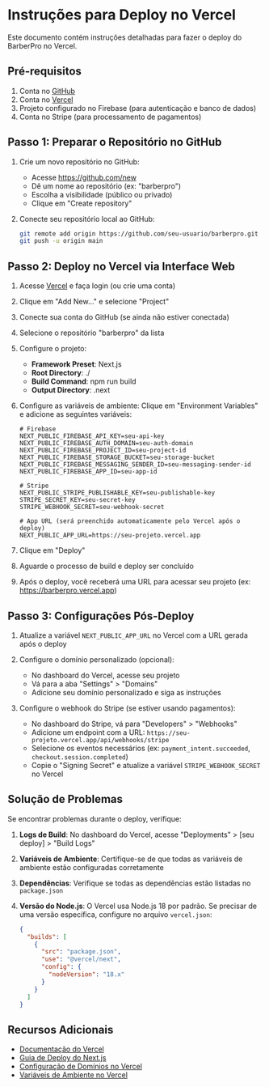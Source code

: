 # Instruções para Deploy no Vercel

Este documento contém instruções detalhadas para fazer o deploy do BarberPro no Vercel.

## Pré-requisitos

1. Conta no [GitHub](https://github.com)
2. Conta no [Vercel](https://vercel.com)
3. Projeto configurado no Firebase (para autenticação e banco de dados)
4. Conta no Stripe (para processamento de pagamentos)

## Passo 1: Preparar o Repositório no GitHub

1. Crie um novo repositório no GitHub:
   - Acesse https://github.com/new
   - Dê um nome ao repositório (ex: "barberpro")
   - Escolha a visibilidade (público ou privado)
   - Clique em "Create repository"

2. Conecte seu repositório local ao GitHub:
   ```bash
   git remote add origin https://github.com/seu-usuario/barberpro.git
   git push -u origin main
   ```

## Passo 2: Deploy no Vercel via Interface Web

1. Acesse [Vercel](https://vercel.com) e faça login (ou crie uma conta)

2. Clique em "Add New..." e selecione "Project"

3. Conecte sua conta do GitHub (se ainda não estiver conectada)

4. Selecione o repositório "barberpro" da lista

5. Configure o projeto:
   - **Framework Preset**: Next.js
   - **Root Directory**: ./
   - **Build Command**: npm run build
   - **Output Directory**: .next

6. Configure as variáveis de ambiente:
   Clique em "Environment Variables" e adicione as seguintes variáveis:

   ```
   # Firebase
   NEXT_PUBLIC_FIREBASE_API_KEY=seu-api-key
   NEXT_PUBLIC_FIREBASE_AUTH_DOMAIN=seu-auth-domain
   NEXT_PUBLIC_FIREBASE_PROJECT_ID=seu-project-id
   NEXT_PUBLIC_FIREBASE_STORAGE_BUCKET=seu-storage-bucket
   NEXT_PUBLIC_FIREBASE_MESSAGING_SENDER_ID=seu-messaging-sender-id
   NEXT_PUBLIC_FIREBASE_APP_ID=seu-app-id

   # Stripe
   NEXT_PUBLIC_STRIPE_PUBLISHABLE_KEY=seu-publishable-key
   STRIPE_SECRET_KEY=seu-secret-key
   STRIPE_WEBHOOK_SECRET=seu-webhook-secret

   # App URL (será preenchido automaticamente pelo Vercel após o deploy)
   NEXT_PUBLIC_APP_URL=https://seu-projeto.vercel.app
   ```

7. Clique em "Deploy"

8. Aguarde o processo de build e deploy ser concluído

9. Após o deploy, você receberá uma URL para acessar seu projeto (ex: https://barberpro.vercel.app)

## Passo 3: Configurações Pós-Deploy

1. Atualize a variável `NEXT_PUBLIC_APP_URL` no Vercel com a URL gerada após o deploy

2. Configure o domínio personalizado (opcional):
   - No dashboard do Vercel, acesse seu projeto
   - Vá para a aba "Settings" > "Domains"
   - Adicione seu domínio personalizado e siga as instruções

3. Configure o webhook do Stripe (se estiver usando pagamentos):
   - No dashboard do Stripe, vá para "Developers" > "Webhooks"
   - Adicione um endpoint com a URL: `https://seu-projeto.vercel.app/api/webhooks/stripe`
   - Selecione os eventos necessários (ex: `payment_intent.succeeded`, `checkout.session.completed`)
   - Copie o "Signing Secret" e atualize a variável `STRIPE_WEBHOOK_SECRET` no Vercel

## Solução de Problemas

Se encontrar problemas durante o deploy, verifique:

1. **Logs de Build**: No dashboard do Vercel, acesse "Deployments" > [seu deploy] > "Build Logs"

2. **Variáveis de Ambiente**: Certifique-se de que todas as variáveis de ambiente estão configuradas corretamente

3. **Dependências**: Verifique se todas as dependências estão listadas no `package.json`

4. **Versão do Node.js**: O Vercel usa Node.js 18 por padrão. Se precisar de uma versão específica, configure no arquivo `vercel.json`:
   ```json
   {
     "builds": [
       {
         "src": "package.json",
         "use": "@vercel/next",
         "config": {
           "nodeVersion": "18.x"
         }
       }
     ]
   }
   ```

## Recursos Adicionais

- [Documentação do Vercel](https://vercel.com/docs)
- [Guia de Deploy do Next.js](https://nextjs.org/docs/deployment)
- [Configuração de Domínios no Vercel](https://vercel.com/docs/concepts/projects/domains)
- [Variáveis de Ambiente no Vercel](https://vercel.com/docs/concepts/projects/environment-variables) 